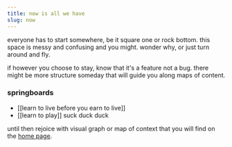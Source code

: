 ```yaml
---
title: now is all we have
slug: now
---
```


everyone has to start somewhere, be it square one or rock bottom. this space is messy and confusing and you might. wonder why, or just turn around and fly.

if however you choose to stay, know that it's a feature not a bug. there might be more structure someday that will guide you along maps of content.

### springboards
- [[learn to live before you earn to live]]
- [[learn to play]]
suck duck duck

until then rejoice with visual graph or map of context that you will find on the [home page](https://reddy2go.com). 